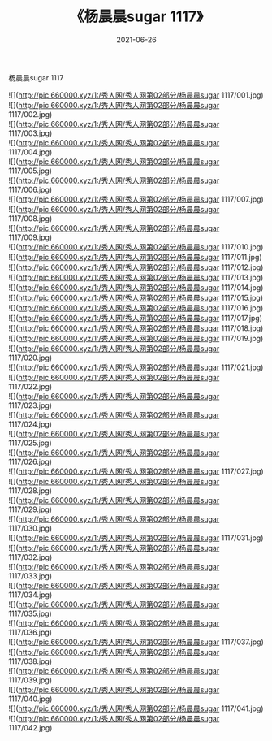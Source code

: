 ﻿---
layout: post
title:  《杨晨晨sugar 1117》
date:   2021-06-26
img: http://pic.660000.xyz/1:/秀人网/秀人网第02部分/杨晨晨sugar 1117/000.jpg
categories: [美女, 清纯, 唯美]
---

杨晨晨sugar 1117

  ![](http://pic.660000.xyz/1:/秀人网/秀人网第02部分/杨晨晨sugar 1117/001.jpg) <br> ![](http://pic.660000.xyz/1:/秀人网/秀人网第02部分/杨晨晨sugar 1117/002.jpg) <br> ![](http://pic.660000.xyz/1:/秀人网/秀人网第02部分/杨晨晨sugar 1117/003.jpg) <br> ![](http://pic.660000.xyz/1:/秀人网/秀人网第02部分/杨晨晨sugar 1117/004.jpg) <br> ![](http://pic.660000.xyz/1:/秀人网/秀人网第02部分/杨晨晨sugar 1117/005.jpg) <br> ![](http://pic.660000.xyz/1:/秀人网/秀人网第02部分/杨晨晨sugar 1117/006.jpg) <br> ![](http://pic.660000.xyz/1:/秀人网/秀人网第02部分/杨晨晨sugar 1117/007.jpg) <br> ![](http://pic.660000.xyz/1:/秀人网/秀人网第02部分/杨晨晨sugar 1117/008.jpg) <br> ![](http://pic.660000.xyz/1:/秀人网/秀人网第02部分/杨晨晨sugar 1117/009.jpg) <br> ![](http://pic.660000.xyz/1:/秀人网/秀人网第02部分/杨晨晨sugar 1117/010.jpg) <br> ![](http://pic.660000.xyz/1:/秀人网/秀人网第02部分/杨晨晨sugar 1117/011.jpg) <br> ![](http://pic.660000.xyz/1:/秀人网/秀人网第02部分/杨晨晨sugar 1117/012.jpg) <br> ![](http://pic.660000.xyz/1:/秀人网/秀人网第02部分/杨晨晨sugar 1117/013.jpg) <br> ![](http://pic.660000.xyz/1:/秀人网/秀人网第02部分/杨晨晨sugar 1117/014.jpg) <br> ![](http://pic.660000.xyz/1:/秀人网/秀人网第02部分/杨晨晨sugar 1117/015.jpg) <br> ![](http://pic.660000.xyz/1:/秀人网/秀人网第02部分/杨晨晨sugar 1117/016.jpg) <br> ![](http://pic.660000.xyz/1:/秀人网/秀人网第02部分/杨晨晨sugar 1117/017.jpg) <br> ![](http://pic.660000.xyz/1:/秀人网/秀人网第02部分/杨晨晨sugar 1117/018.jpg) <br> ![](http://pic.660000.xyz/1:/秀人网/秀人网第02部分/杨晨晨sugar 1117/019.jpg) <br> ![](http://pic.660000.xyz/1:/秀人网/秀人网第02部分/杨晨晨sugar 1117/020.jpg) <br> ![](http://pic.660000.xyz/1:/秀人网/秀人网第02部分/杨晨晨sugar 1117/021.jpg) <br> ![](http://pic.660000.xyz/1:/秀人网/秀人网第02部分/杨晨晨sugar 1117/022.jpg) <br> ![](http://pic.660000.xyz/1:/秀人网/秀人网第02部分/杨晨晨sugar 1117/023.jpg) <br> ![](http://pic.660000.xyz/1:/秀人网/秀人网第02部分/杨晨晨sugar 1117/024.jpg) <br> ![](http://pic.660000.xyz/1:/秀人网/秀人网第02部分/杨晨晨sugar 1117/025.jpg) <br> ![](http://pic.660000.xyz/1:/秀人网/秀人网第02部分/杨晨晨sugar 1117/026.jpg) <br> ![](http://pic.660000.xyz/1:/秀人网/秀人网第02部分/杨晨晨sugar 1117/027.jpg) <br> ![](http://pic.660000.xyz/1:/秀人网/秀人网第02部分/杨晨晨sugar 1117/028.jpg) <br> ![](http://pic.660000.xyz/1:/秀人网/秀人网第02部分/杨晨晨sugar 1117/029.jpg) <br> ![](http://pic.660000.xyz/1:/秀人网/秀人网第02部分/杨晨晨sugar 1117/030.jpg) <br> ![](http://pic.660000.xyz/1:/秀人网/秀人网第02部分/杨晨晨sugar 1117/031.jpg) <br> ![](http://pic.660000.xyz/1:/秀人网/秀人网第02部分/杨晨晨sugar 1117/032.jpg) <br> ![](http://pic.660000.xyz/1:/秀人网/秀人网第02部分/杨晨晨sugar 1117/033.jpg) <br> ![](http://pic.660000.xyz/1:/秀人网/秀人网第02部分/杨晨晨sugar 1117/034.jpg) <br> ![](http://pic.660000.xyz/1:/秀人网/秀人网第02部分/杨晨晨sugar 1117/035.jpg) <br> ![](http://pic.660000.xyz/1:/秀人网/秀人网第02部分/杨晨晨sugar 1117/036.jpg) <br> ![](http://pic.660000.xyz/1:/秀人网/秀人网第02部分/杨晨晨sugar 1117/037.jpg) <br> ![](http://pic.660000.xyz/1:/秀人网/秀人网第02部分/杨晨晨sugar 1117/038.jpg) <br> ![](http://pic.660000.xyz/1:/秀人网/秀人网第02部分/杨晨晨sugar 1117/039.jpg) <br> ![](http://pic.660000.xyz/1:/秀人网/秀人网第02部分/杨晨晨sugar 1117/040.jpg) <br> ![](http://pic.660000.xyz/1:/秀人网/秀人网第02部分/杨晨晨sugar 1117/041.jpg) <br> ![](http://pic.660000.xyz/1:/秀人网/秀人网第02部分/杨晨晨sugar 1117/042.jpg) <br>